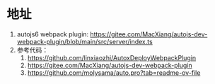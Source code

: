 # 地址

1. autojs6 webpack plugin: https://gitee.com/MacXiang/autojs-dev-webpack-plugin/blob/main/src/server/index.ts
2. 参考代码：
   1. https://github.com/linxiaozhi/AutoxDeployWebpackPlugin
   2. https://gitee.com/MacXiang/autojs-dev-webpack-plugin
   3. https://github.com/molysama/auto.pro?tab=readme-ov-file
